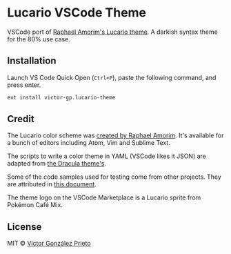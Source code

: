 # Lucario VSCode Theme

VSCode port of [Raphael Amorim's Lucario theme](https://github.com/raphamorim/lucario). A darkish syntax theme for the 80% use case.

## Installation

Launch VS Code Quick Open (`Ctrl+P`), paste the following command, and press enter.

```txt
ext install victor-gp.lucario-theme
```

## Credit

The Lucario color scheme was [created by Raphael Amorim](https://github.com/raphamorim/lucario). It's available for a bunch of editors including Atom, Vim and Sublime Text.

The scripts to write a color theme in YAML (VSCode likes it JSON) are adapted from [the Dracula theme's](https://github.com/dracula/visual-studio-code).

Some of the code samples used for testing come from other projects. They are attributed in [this document](.samples/attribution.md).

The theme logo on the VSCode Marketplace is a Lucario sprite from Pokémon Café Mix.

## License

MIT © [Víctor González Prieto](https://github.com/victor-gp)
